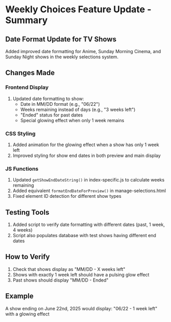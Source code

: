 # Weekly Choices Feature Update - Summary

## Date Format Update for TV Shows
Added improved date formatting for Anime, Sunday Morning Cinema, and Sunday Night shows in the weekly selections system.

## Changes Made

### Frontend Display
1. Updated date formatting to show:
   - Date in MM/DD format (e.g., "06/22")
   - Weeks remaining instead of days (e.g., "3 weeks left")
   - "Ended" status for past dates
   - Special glowing effect when only 1 week remains

### CSS Styling
1. Added animation for the glowing effect when a show has only 1 week left
2. Improved styling for show end dates in both preview and main display

### JS Functions
1. Updated `getShowEndDateString()` in index-specific.js to calculate weeks remaining
2. Added equivalent `formatEndDateForPreview()` in manage-selections.html
3. Fixed element ID detection for different show types

## Testing Tools
1. Added script to verify date formatting with different dates (past, 1 week, 4 weeks)
2. Script also populates database with test shows having different end dates

## How to Verify
1. Check that shows display as "MM/DD - X weeks left"
2. Shows with exactly 1 week left should have a pulsing glow effect
3. Past shows should display "MM/DD - Ended"

## Example
A show ending on June 22nd, 2025 would display: "06/22 - 1 week left" with a glowing effect
